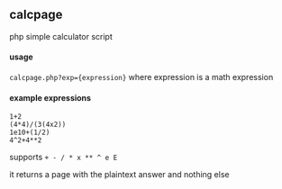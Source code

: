 ## calcpage

php simple calculator script

#### usage

`calcpage.php?exp={expression}` where expression is a math expression

#### example expressions

```
1+2
(4*4)/(3(4x2))
1e10+(1/2)
4^2+4**2
```

supports `+ - / * x ** ^ e E`

it returns a page with the plaintext answer and nothing else